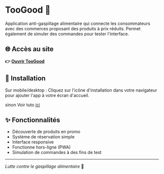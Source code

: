 # TooGood 🥘

Application anti-gaspillage alimentaire qui connecte les consommateurs avec des commerces proposant des produits à prix réduits. Permet également de simuler des commandes pour tester l'interface.

## 🌐 Accès au site

**👉 [Ouvrir TooGood](https://simonhamel1.github.io/toogood/)**

## 📱 Installation

Sur mobile/desktop : Cliquez sur l'icône d'installation dans votre navigateur pour ajouter l'app à votre écran d'accueil. 

sinon Voir tuto [ici]((https://github.com/Simonhamel1/toogood/blob/master/assets/whatsapp%20image/WhatsApp%20Vid%C3%A9o%202025-07-01%20%C3%A0%2008.50.20_425e871a.mp4))

## ✨ Fonctionnalités

- Découverte de produits en promo
- Système de réservation simple
- Interface responsive
- Fonctionne hors-ligne (PWA)
- Simulation de commandes à des fins de test

---

*Lutte contre le gaspillage alimentaire* 🌱
